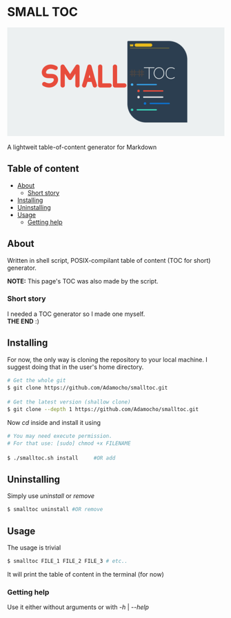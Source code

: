 # SMALL TOC

![Logo](./logo.svg)

A lightweit table-of-content generator for Markdown

## Table of content

- [About](#about)
    - [Short story](#short-story)
- [Installing](#installing)
- [Uninstalling](#uninstalling)
- [Usage](#usage)
    - [Getting help](#getting-help)

## About

Written in shell script, POSIX-compilant table of content (TOC for short) generator.

**NOTE:**
This page's TOC was also made by the script.

### Short story

I needed a TOC generator so I made one myself.  
**THE END** :)

## Installing

For now, the only way is cloning the repository to your local machine. I suggest doing that in the user's home directory.

```zsh
# Get the whole git
$ git clone https://github.com/Adamocho/smalltoc.git

# Get the latest version (shallow clone)
$ git clone --depth 1 https://github.com/Adamocho/smalltoc.git
```

Now *cd* inside and install it using

```zsh
# You may need execute permission. 
# For that use: [sudo] chmod +x FILENAME

$ ./smalltoc.sh install     #OR add
```

## Uninstalling

Simply use *uninstall* or *remove*

```zsh
$ smalltoc uninstall #OR remove
```

## Usage

The usage is trivial

```zsh
$ smalltoc FILE_1 FILE_2 FILE_3 # etc..
```

It will print the table of content in the terminal (for now)

### Getting help

Use it either without arguments or with *-h* | *--help*